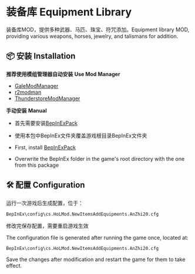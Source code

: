 # 装备库 Equipment Library

装备库MOD，提供多种武器、马匹、珠宝、符咒添加。Equipment library MOD, providing various weapons, horses, jewelry, and talismans for addition.

## 📦 安装 Installation

**推荐使用模组管理器自动安装** **Use Mod Manager**

- [GaleModManager](https://thunderstore.io/c/dyson-sphere-program/p/Kesomannen/GaleModManager/)
- [r2modman](https://thunderstore.io/c/dyson-sphere-program/p/ebkr/r2modman/)
- [ThunderstoreModManager](https://www.overwolf.com/app/thunderstore-thunderstore_mod_manager)

**手动安装** **Manual**

- 首先需要安装[BepInExPack](https://thunderstore.io/c/house-of-legacy/p/BepInEx/BepInExPack/)
- 使用本包中BepInEx文件夹覆盖游戏根目录BepInEx文件夹


- First, install [BepInExPack](https://thunderstore.io/c/house-of-legacy/p/BepInEx/BepInExPack/)
- Overwrite the BepInEx folder in the game's root directory with the one from this package

## 🛠 配置 Configuration

运行一次游戏后生成配置，位于：

```shell
BepInEx\config\cs.HoLMod.NewItemsAddEquipments.AnZhi20.cfg
```

修改完保存配置，需要重启游戏生效



The configuration file is generated after running the game once, located at:

```shell
BepInEx\config\cs.HoLMod.NewItemsAddEquipments.AnZhi20.cfg
```

Save the changes after modification and restart the game for them to take effect.